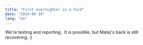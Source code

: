 ```yaml
---
title: "First overnighter in a Ford"
date: "2014-06-14"
lang: "en"
---
```


We're testing and reporting.. It is possible, but Matej's back is still recovering. :)
